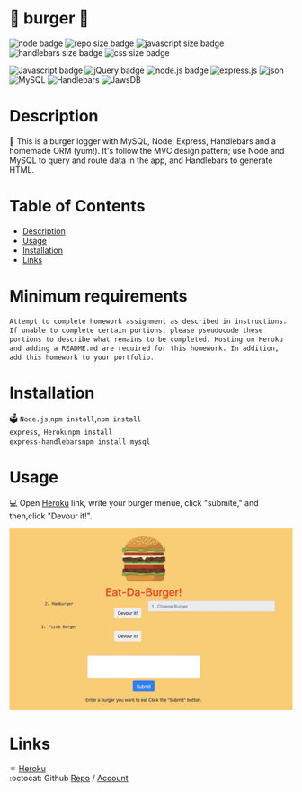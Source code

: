 # 🍔 burger 🍔

  ![node badge](https://img.shields.io/badge/node-v12.19.0-green.svg)
  ![repo size badge](https://img.shields.io/badge/repo.size-1.94MB-blue.svg)
  ![javascript size badge](https://img.shields.io/badge/javascript.size-63.8-yelloq.svg)
  ![handlebars size badge](https://img.shields.io/badge/handlebar.size-25.0-orange.svg)
  ![css size badge](https://img.shields.io/badge/css.size-11.2-purple.svg)

  ![Javascript badge](https://img.shields.io/badge/JavaScript-yellow.svg)
  ![jQuery badge](https://img.shields.io/badge/jQuery-blue.svg)
  ![node.js badge](https://img.shields.io/badge/node.js-green.svg)
  ![express.js](https://img.shields.io/badge/express.js-red.svg)
  ![json](https://img.shields.io/badge/json-orange.svg)
  ![MySQL](https://img.shields.io/badge/MySQL-blue.svg)
  ![Handlebars](https://img.shields.io/badge/Handlebars-orange.svg)
  ![JawsDB](https://img.shields.io/badge/JawsDB-lightblue.svg)

 
  
  
  # Description
  📝 This is a burger logger with MySQL, Node, Express, Handlebars and a homemade ORM (yum!). It's follow the MVC design pattern; use Node and MySQL to query and route data in the app, and Handlebars to generate HTML.
 

  # Table of Contents
  - [Description](#description)
  - [Usage](#usage)
  - [Installation](#installation)
  - [Links](#links)

# Minimum requirements
```
Attempt to complete homework assignment as described in instructions. If unable to complete certain portions, please pseudocode these portions to describe what remains to be completed. Hosting on Heroku and adding a README.md are required for this homework. In addition, add this homework to your portfolio.
```

# Installation
🗳 <code>Node.js</code>,<code>npm install</code>,<code>npm install express</code>,<code> Heroku</code><code>npm install express-handlebars</code><code>npm install mysql</code>

# Usage
💻 Open [Heroku](https://burger--handlebars.herokuapp.com/burgers) link, write your burger menue, click "submite," and then,click "Devour it!".  

![burger](public/assets/images/burger.jpg) 
  
# Links
:atom_symbol: [Heroku](https://burger--handlebars.herokuapp.com/burgers)<br />
:octocat: Github [Repo](https://github.com/jmorris107/burger) / [Account](https://github.com/)<br />
<br />
  